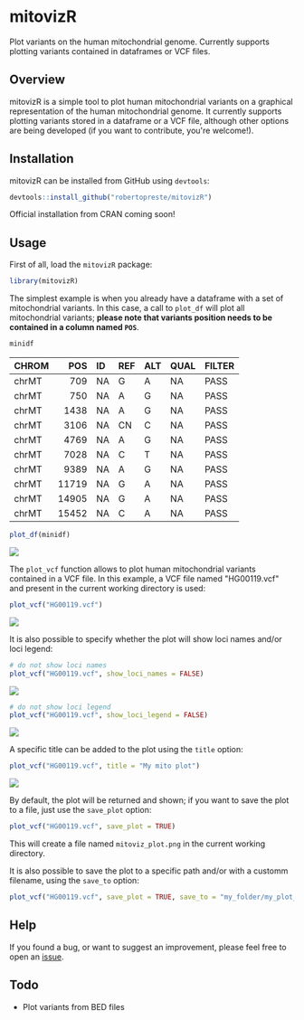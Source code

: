 
mitovizR
========

Plot variants on the human mitochondrial genome. Currently supports plotting variants contained in dataframes or VCF files.

Overview
--------

mitovizR is a simple tool to plot human mitochondrial variants on a graphical representation of the human mitochondrial genome. It currently supports plotting variants stored in a dataframe or a VCF file, although other options are being developed (if you want to contribute, you're welcome!).

Installation
------------

mitovizR can be installed from GitHub using `devtools`:

``` r
devtools::install_github("robertopreste/mitovizR")
```

Official installation from CRAN coming soon!

Usage
-----

First of all, load the `mitovizR` package:

``` r
library(mitovizR)
```

The simplest example is when you already have a dataframe with a set of mitochondrial variants. In this case, a call to `plot_df` will plot all mitochondrial variants; **please note that variants position needs to be contained in a column named `POS`**.

``` r
minidf 
```

| CHROM |    POS| ID  | REF | ALT | QUAL | FILTER |
|:------|------:|:----|:----|:----|:-----|:-------|
| chrMT |    709| NA  | G   | A   | NA   | PASS   |
| chrMT |    750| NA  | A   | G   | NA   | PASS   |
| chrMT |   1438| NA  | A   | G   | NA   | PASS   |
| chrMT |   3106| NA  | CN  | C   | NA   | PASS   |
| chrMT |   4769| NA  | A   | G   | NA   | PASS   |
| chrMT |   7028| NA  | C   | T   | NA   | PASS   |
| chrMT |   9389| NA  | A   | G   | NA   | PASS   |
| chrMT |  11719| NA  | G   | A   | NA   | PASS   |
| chrMT |  14905| NA  | G   | A   | NA   | PASS   |
| chrMT |  15452| NA  | C   | A   | NA   | PASS   |

``` r
plot_df(minidf)
```

![](man/figures/mitoviz_plot_df.png)

The `plot_vcf` function allows to plot human mitochondrial variants contained in a VCF file. In this example, a VCF file named "HG00119.vcf" and present in the current working directory is used:

``` r
plot_vcf("HG00119.vcf")
```

![](man/figures/mitoviz_plot_vcf.png)

It is also possible to specify whether the plot will show loci names and/or loci legend:

``` r
# do not show loci names
plot_vcf("HG00119.vcf", show_loci_names = FALSE)
```

![](man/figures/mitoviz_plot_no_loci_names.png)

``` r
# do not show loci legend 
plot_vcf("HG00119.vcf", show_loci_legend = FALSE)
```

![](man/figures/mitoviz_plot_no_loci_legend.png)

A specific title can be added to the plot using the `title` option:

``` r
plot_vcf("HG00119.vcf", title = "My mito plot")
```

![](man/figures/mitoviz_plot_title.png)

By default, the plot will be returned and shown; if you want to save the plot to a file, just use the `save_plot` option:

``` r
plot_vcf("HG00119.vcf", save_plot = TRUE)
```

This will create a file named `mitoviz_plot.png` in the current working directory.

It is also possible to save the plot to a specific path and/or with a customm filename, using the `save_to` option:

``` r
plot_vcf("HG00119.vcf", save_plot = TRUE, save_to = "my_folder/my_plot_name.png")
```

Help
----

If you found a bug, or want to suggest an improvement, please feel free to open an [issue](https://github.com/robertopreste/mitovizR/issues).

Todo
----

-   Plot variants from BED files
